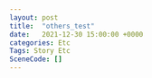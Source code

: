 ```yaml
---
layout: post
title:  "others_test"
date:   2021-12-30 15:00:00 +0000
categories: Etc
Tags: Story Etc
SceneCode: []
---
```

